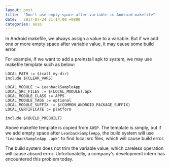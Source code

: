 ```yaml
---
layout: post
title:  "Don't use empty space after variable in Android makefile"
date:   2017-07-24 21:14:00 +0800
categories: aosp
---
```


In Android makefile, we always assign a value to a variable. But if we add one or more empty space after variable value, it may cause some build error.

For example, If we want to add a preinstall apk to system, we may use makefile template such as below:

```
LOCAL_PATH := $(call my-dir)
include $(CLEAR_VARS)

LOCAL_MODULE := LeanbackSampleApp
LOCAL_SRC_FILES := $(LOCAL_MODULE).apk
LOCAL_MODULE_CLASS := APPS
LOCAL_MODULE_TAGS := optional
LOCAL_MODULE_SUFFIX := $(COMMON_ANDROID_PACKAGE_SUFFIX)
LOCAL_CERTIFICATE := platform

include $(BUILD_PREBUILT)

```

Above makefile template is copied from `AOSP`. The template is simply, but if we add empty space after `LeanbackSampleApp`, the build system will use `'LeanbackSampleApp .apk'` to find local src files, which will cause build error. 

The build system does not trim the variable value, which careless operation will cause absurd error. Unfortunatelly, a company's development intern has encountered this problem today.
